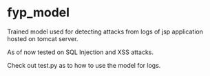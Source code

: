 # fyp_model
Trained model used for detecting attacks from logs of jsp application hosted on tomcat server.

As of now tested on SQL Injection and XSS attacks.

Check out test.py as to how to use the model for logs.
